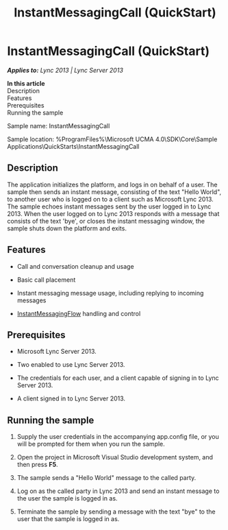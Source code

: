 ﻿---
title: InstantMessagingCall (QuickStart)
TOCTitle: InstantMessagingCall (QuickStart)
ms:assetid: 76574248-8d00-4c66-aad5-a5df2f9f7607
ms:mtpsurl: https://msdn.microsoft.com/en-us/library/Dn454827(v=office.15)
ms:contentKeyID: 57103703
ms.date: 07/25/2014
mtps_version: v=office.15
---

# InstantMessagingCall (QuickStart)


_**Applies to:** Lync 2013 | Lync Server 2013_

**In this article**  
Description  
Features  
Prerequisites  
Running the sample  

Sample name: InstantMessagingCall

Sample location: %ProgramFiles%\\Microsoft UCMA 4.0\\SDK\\Core\\Sample Applications\\QuickStarts\\InstantMessagingCall

## Description

The application initializes the platform, and logs in on behalf of a user. The sample then sends an instant message, consisting of the text "Hello World", to another user who is logged on to a client such as Microsoft Lync 2013. The sample echoes instant messages sent by the user logged in to Lync 2013. When the user logged on to Lync 2013 responds with a message that consists of the text 'bye', or closes the instant messaging window, the sample shuts down the platform and exits.

## Features

  - Call and conversation cleanup and usage

  - Basic call placement

  - Instant messaging message usage, including replying to incoming messages

  - [InstantMessagingFlow](https://msdn.microsoft.com/en-us/library/hh383312\(v=office.15\)) handling and control

## Prerequisites

  - Microsoft Lync Server 2013.

  - Two enabled to use Lync Server 2013.

  - The credentials for each user, and a client capable of signing in to Lync Server 2013.

  - A client signed in to Lync Server 2013.

## Running the sample

1.  Supply the user credentials in the accompanying app.config file, or you will be prompted for them when you run the sample.

2.  Open the project in Microsoft Visual Studio development system, and then press **F5**.

3.  The sample sends a "Hello World" message to the called party.

4.  Log on as the called party in Lync 2013 and send an instant message to the user the sample is logged in as.

5.  Terminate the sample by sending a message with the text "bye" to the user that the sample is logged in as.

